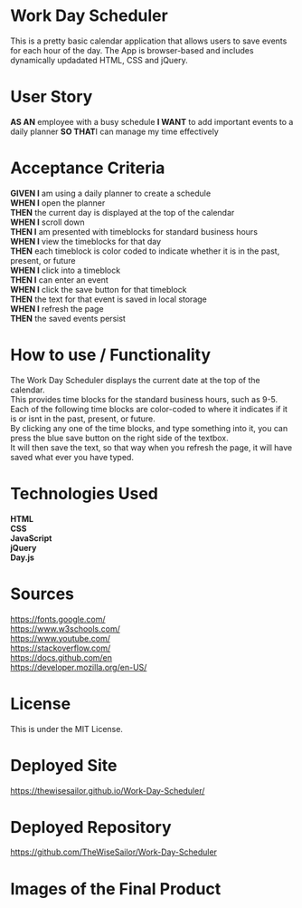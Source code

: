 # **Work Day Scheduler**

This is a pretty basic calendar application that allows users to save events for each hour of the day. The App is browser-based and includes dynamically updadated HTML, CSS and jQuery.

# User Story

**AS AN** employee with a busy schedule
**I WANT** to add important events to a daily planner
**SO THAT**I can manage my time effectively

# Acceptance Criteria

**GIVEN I** am using a daily planner to create a schedule<br>
**WHEN I** open the planner<br>
**THEN** the current day is displayed at the top of the calendar<br>
**WHEN I** scroll down<br>
**THEN I** am presented with timeblocks for standard business hours<br>
**WHEN I** view the timeblocks for that day<br>
**THEN** each timeblock is color coded to indicate whether it is in the past, present, or future<br>
**WHEN I** click into a timeblock<br>
**THEN I** can enter an event<br>
**WHEN I** click the save button for that timeblock<br>
**THEN** the text for that event is saved in local storage<br>
**WHEN I** refresh the page<br>
**THEN** the saved events persist

# **How to use / Functionality**

The Work Day Scheduler displays the current date at the top of the calendar.<br>
This provides time blocks for the standard business hours, such as 9-5.<br>
Each of the following time blocks are color-coded to where it indicates if it is or isnt in the past, present, or future.<br>
By clicking any one of the time blocks, and type something into it, you can press the blue save button on the right side of the textbox.<br>
It will then save the text, so that way when you refresh the page, it will have saved what ever you have typed.<br>

# Technologies Used

**HTML**<br>
**CSS** <br>
**JavaScript**<br>
**jQuery**<br>
**Day.js**<br>

# Sources

https://fonts.google.com/ <br>
https://www.w3schools.com/ <br>
https://www.youtube.com/ <br>
https://stackoverflow.com/ <br>
https://docs.github.com/en <br>
https://developer.mozilla.org/en-US/ <br>

# License

This is under the MIT License.

# Deployed Site

https://thewisesailor.github.io/Work-Day-Scheduler/

# Deployed Repository

https://github.com/TheWiseSailor/Work-Day-Scheduler

# Images of the Final Product
